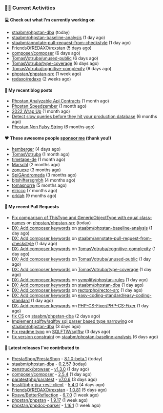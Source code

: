 ### 👨‍💻 Current Activities


#### 💻 Check out what I'm currently working on

- [staabm/phpstan-dba](https://github.com/staabm/phpstan-dba) (today)
- [staabm/phpstan-baseline-analysis](https://github.com/staabm/phpstan-baseline-analysis) (1 day ago)
- [staabm/annotate-pull-request-from-checkstyle](https://github.com/staabm/annotate-pull-request-from-checkstyle) (1 day ago)
- [FriendsOfREDAXO/rexstan](https://github.com/FriendsOfREDAXO/rexstan) (5 days ago)
- [composer/composer](https://github.com/composer/composer) (6 days ago)
- [TomasVotruba/unused-public](https://github.com/TomasVotruba/unused-public) (6 days ago)
- [TomasVotruba/type-coverage](https://github.com/TomasVotruba/type-coverage) (6 days ago)
- [TomasVotruba/cognitive-complexity](https://github.com/TomasVotruba/cognitive-complexity) (6 days ago)
- [phpstan/phpstan-src](https://github.com/phpstan/phpstan-src) (1 week ago)
- [redaxo/redaxo](https://github.com/redaxo/redaxo) (2 weeks ago)


#### 📜 My recent blog posts

- [Phpstan Analyzable Api Contracts](https://staabm.github.io/2022/12/29/phpstan-analyzable-api-contracts.html) (1 month ago)
- [Phpstan Speedzember](https://staabm.github.io/2022/12/23/phpstan-speedzember.html) (1 month ago)
- [2022 Wrap Up](https://staabm.github.io/2022/12/20/2022-wrap-up.html) (1 month ago)
- [Detect slow queries before they hit your production database](https://staabm.github.io/2022/08/16/phpstan-dba-query-plan-analysis.html) (6 months ago)
- [Phpstan Non Falsy String](https://staabm.github.io/2022/08/11/phpstan-non-falsy-string.html) (6 months ago)


#### ❤️ These awesome people [sponsor me](https://github.com/sponsors/staabm) (thank you!)

- [hemberger](https://github.com/hemberger) (4 days ago)
- [TomasVotruba](https://github.com/TomasVotruba) (1 month ago)
- [timetape-de](https://github.com/timetape-de) (1 month ago)
- [Marschl](https://github.com/Marschl) (2 months ago)
- [zonuexe](https://github.com/zonuexe) (3 months ago)
- [SpiGAndromeda](https://github.com/SpiGAndromeda) (3 months ago)
- [bitshiftersgmbh](https://github.com/bitshiftersgmbh) (4 months ago)
- [tomasnorre](https://github.com/tomasnorre) (5 months ago)
- [elricco](https://github.com/elricco) (7 months ago)
- [orklah](https://github.com/orklah) (9 months ago)


#### 🔨 My recent Pull Requests

- [Fix comparison of ThisType and GenericObjectType with equal class-names](https://github.com/phpstan/phpstan-src/pull/2240) on [phpstan/phpstan-src](https://github.com/phpstan/phpstan-src) (today)
- [DX: Add composer keywords](https://github.com/staabm/phpstan-baseline-analysis/pull/96) on [staabm/phpstan-baseline-analysis](https://github.com/staabm/phpstan-baseline-analysis) (1 day ago)
- [DX: Add composer keywords](https://github.com/staabm/annotate-pull-request-from-checkstyle/pull/107) on [staabm/annotate-pull-request-from-checkstyle](https://github.com/staabm/annotate-pull-request-from-checkstyle) (1 day ago)
- [DX: Add composer keywords](https://github.com/TomasVotruba/cognitive-complexity/pull/3) on [TomasVotruba/cognitive-complexity](https://github.com/TomasVotruba/cognitive-complexity) (1 day ago)
- [DX: Add composer keywords](https://github.com/TomasVotruba/unused-public/pull/30) on [TomasVotruba/unused-public](https://github.com/TomasVotruba/unused-public) (1 day ago)
- [DX: Add composer keywords](https://github.com/TomasVotruba/type-coverage/pull/13) on [TomasVotruba/type-coverage](https://github.com/TomasVotruba/type-coverage) (1 day ago)
- [DX: Add composer keywords](https://github.com/symplify/phpstan-rules/pull/14) on [symplify/phpstan-rules](https://github.com/symplify/phpstan-rules) (1 day ago)
- [DX: Add composer keywords](https://github.com/staabm/phpstan-dba/pull/509) on [staabm/phpstan-dba](https://github.com/staabm/phpstan-dba) (1 day ago)
- [DX: Add composer keywords](https://github.com/rectorphp/rector-src/pull/3386) on [rectorphp/rector-src](https://github.com/rectorphp/rector-src) (1 day ago)
- [DX: Add composer keywords](https://github.com/easy-coding-standard/easy-coding-standard/pull/55) on [easy-coding-standard/easy-coding-standard](https://github.com/easy-coding-standard/easy-coding-standard) (1 day ago)
- [DX: Add composer keywords](https://github.com/PHP-CS-Fixer/PHP-CS-Fixer/pull/6781) on [PHP-CS-Fixer/PHP-CS-Fixer](https://github.com/PHP-CS-Fixer/PHP-CS-Fixer) (1 day ago)
- [fix CS](https://github.com/staabm/phpstan-dba/pull/507) on [staabm/phpstan-dba](https://github.com/staabm/phpstan-dba) (2 days ago)
- [Implement sqlftw/sqlftw sql parser based type narrowing](https://github.com/staabm/phpstan-dba/pull/505) on [staabm/phpstan-dba](https://github.com/staabm/phpstan-dba) (3 days ago)
- [Fix readme typo](https://github.com/SQLFTW/sqlftw/pull/14) on [SQLFTW/sqlftw](https://github.com/SQLFTW/sqlftw) (3 days ago)
- [fix version constraint](https://github.com/staabm/phpstan-baseline-analysis/pull/92) on [staabm/phpstan-baseline-analysis](https://github.com/staabm/phpstan-baseline-analysis) (6 days ago)


#### 🔭 Latest releases I've contributed to

- [PrestaShop/PrestaShop](https://github.com/PrestaShop/PrestaShop) - [8.1.0-beta.1](https://github.com/PrestaShop/PrestaShop/releases/tag/8.1.0-beta.1) (today)
- [staabm/phpstan-dba](https://github.com/staabm/phpstan-dba) - [0.2.57](https://github.com/staabm/phpstan-dba/releases/tag/0.2.57) (today)
- [zenstruck/browser](https://github.com/zenstruck/browser) - [v1.3.0](https://github.com/zenstruck/browser/releases/tag/v1.3.0) (1 day ago)
- [composer/composer](https://github.com/composer/composer) - [2.5.4](https://github.com/composer/composer/releases/tag/2.5.4) (1 day ago)
- [paratestphp/paratest](https://github.com/paratestphp/paratest) - [v7.0.6](https://github.com/paratestphp/paratest/releases/tag/v7.0.6) (3 days ago)
- [lesstif/php-jira-rest-client](https://github.com/lesstif/php-jira-rest-client) - [5.4.0](https://github.com/lesstif/php-jira-rest-client/releases/tag/5.4.0) (4 days ago)
- [FriendsOfREDAXO/rexstan](https://github.com/FriendsOfREDAXO/rexstan) - [1.0.81](https://github.com/FriendsOfREDAXO/rexstan/releases/tag/1.0.81) (5 days ago)
- [Roave/BetterReflection](https://github.com/Roave/BetterReflection) - [6.7.0](https://github.com/Roave/BetterReflection/releases/tag/6.7.0) (1 week ago)
- [phpstan/phpstan](https://github.com/phpstan/phpstan) - [1.9.17](https://github.com/phpstan/phpstan/releases/tag/1.9.17) (1 week ago)
- [phpstan/phpdoc-parser](https://github.com/phpstan/phpdoc-parser) - [1.16.1](https://github.com/phpstan/phpdoc-parser/releases/tag/1.16.1) (1 week ago)
